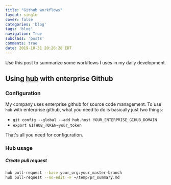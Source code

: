 ```yaml
---
title: "Github workflows"
layout: single
cover: false
categories: 'blog'
tags: 'blog'
navigation: True
subclass: 'posts'
comments: true
date: 2019-10-31 20:26:28 EDT
---
```


Use this post to summarize some workflows I uses in my daily development.


## Using [hub](https://github.com/github/hub) with enterprise Github


### Configuration

My company uses enterprise github for source code management. To use `hub` with enterprise github, what you need to do is basically just two things:

- `git config --global --add hub.host YOUR_ENTERPRISE_GIHUB_DOMAIN`
- `export GITHUB_TOKEN=your_token`

That's all you need for configuration.

### Hub usage

##### Create pull request

```bash
hub pull-request --base your_org:your_master-branch
hub pull-request --no-edit -F ~/temp/pr_summary.md
```
